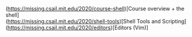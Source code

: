 (https://missing.csail.mit.edu/2020/course-shell)[Course overview + the shell] <br>
(https://missing.csail.mit.edu/2020/shell-tools)[Shell Tools and Scripting] <br>
(https://missing.csail.mit.edu/2020/editors)[Editors (Vim)]
